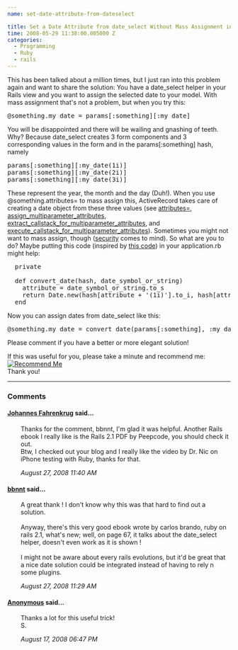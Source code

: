 ```yaml
---
name: set-date-attribute-from-dateselect

title: Set a Date Attribute from date_select Without Mass Assignment in Ruby On Rails
time: 2008-05-29 11:38:00.005000 Z
categories:
  - Programming
  - Ruby
  - rails
---
```


This has been talked about a million times, but I just ran into this problem again and want to share the solution:
You have a date_select helper in your Rails view and you want to assign the selected date to your model. With mass assignment that's not a problem, but when you try this:

<pre class="prettyprint">
@something.my_date = params[:something][:my_date]
</pre>

You will be disappointed and there will be wailing and gnashing of teeth. Why? Because date_select creates 3 form components and 3 corresponding values in the form and in the params[:something] hash, namely

<pre class="prettyprint">
params[:something][:my_date(1i)]
params[:something][:my_date(2i)]
params[:something][:my_date(3i)]
</pre>

These represent the year, the month and the day (Duh!).
When you use @something.attributes= to mass assign this, ActiveRecord takes care of creating a date object from these three values (see <a href="http://api.rubyonrails.com/classes/ActiveRecord/Base.html#M001447">attributes=</a>, <a href="http://www.noobkit.com/show/ruby/rails/rails-stable/activerecord/activerecord/base/assign_multiparameter_attributes.html">assign_multiparameter_attributes</a>, <a href="http://www.noobkit.com/show/ruby/rails/rails-stable/activerecord/activerecord/base/extract_callstack_for_multiparameter_attributes.html">extract_callstack_for_multiparameter_attributes</a>, and <a href="http://railsmanual.com/class/ActiveRecord::Base?method=execute_callstack_for_multiparameter_attributes">execute_callstack_for_multiparameter_attributes</a>). Sometimes you might not want to mass assign, though (<a href="http://railscasts.com/episodes/26">security</a> comes to mind).
So what are you to do? Maybe putting this code (inspired by <a href="http://www.red91.com/articles/2008/03/19/date_select-conversion">this code</a>) in your application.rb might help:

<pre class="prettyprint">
  private

  def convert_date(hash, date_symbol_or_string)
    attribute = date_symbol_or_string.to_s
    return Date.new(hash[attribute + '(1i)'].to_i, hash[attribute + '(2i)'].to_i, hash[attribute + '(3i)'].to_i)
  end
</pre>

Now you can assign dates from date_select like this:

<pre class="prettyprint">
@something.my_date = convert_date(params[:something], :my_date)
</pre>

Please comment if you have a better or more elegant solution!

If this was useful for you, please take a minute and recommend me:<br/><a href="http://workingwithrails.com/recommendation/new/person/11816-johannes-fahrenkrug"><img alt="Recommend Me" src="http://workingwithrails.com/images/tools/compact-small-button.jpg" /></a><br/>Thank you!
<br/><hr/><h3>Comments</h3>

<div class="swcomment"><h4><a href="http://www.blogger.com/profile/06650223978538123548">Johannes Fahrenkrug</a> said...</h4>
<p style="margin-left: 30px">Thanks for the comment, bbnnt, I'm glad it was helpful. Another Rails ebook I really like is the Rails 2.1 PDF by Peepcode, you should check it out.<BR/>Btw, I checked out your blog and I really like the video by Dr. Nic on iPhone testing with Ruby, thanks for that.</p>
<em class="swlightgray" style="margin-left: 30px">August 27, 2008 11:40 AM</em></div>
<div class="swcomment"><h4><a href="http://www.blogger.com/profile/03647441240945886450">bbnnt</a> said...</h4>
<p style="margin-left: 30px">A great thank ! I don't know why this was that hard to find out a solution.<BR/><BR/>Anyway, there's this very good ebook wrote by carlos brando, ruby on rails 2.1, what's new; well, on page 67, it talks about the date_select helper, doesn't even work as it is shown !<BR/><BR/>I might not be aware about every rails evolutions, but it'd be great that a nice date solution could be integrated instead of having to rely n some plugins.</p>
<em class="swlightgray" style="margin-left: 30px">August 27, 2008 11:29 AM</em></div>
<div class="swcomment"><h4><a href="">Anonymous</a> said...</h4>
<p style="margin-left: 30px">Thanks a lot for this useful trick!<BR/>S.</p>
<em class="swlightgray" style="margin-left: 30px">August 17, 2008 06:47 PM</em></div>
